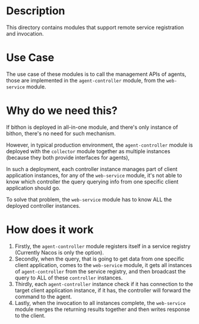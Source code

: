 # Description

This directory contains modules that support remote service registration and invocation.

# Use Case

The use case of these modules is to call the management APIs of agents, those are implemented in the `agent-controller` module, from the `web-service` module.

# Why do we need this?

If bithon is deployed in all-in-one module, and there's only instance of bithon, there's no need for such mechanism.

However, in typical production environment,
the `agent-controller` module is deployed with the `collector` module together as multiple instances (because they both provide interfaces for agents), 

In such a deployment, each controller instance manages part of client application instances,
for any of the `web-service` module, it's not able to know which controller the query querying info from one specific client application should go.

To solve that problem, the `web-service` module has to know ALL the deployed controller instances.

# How does it work
1. Firstly, the `agent-controller` module registers itself in a service registry (Currently Nacos is only the option).
2. Secondly, when the query, that is going to get data from one specific client application,
   comes to the `web-service` module,
it gets all instances of `agent-controller` from the service registry, and then broadcast the query to ALL of these `controller` instances.
3. Thirdly, each `agent-controller` instance check if it has connection to the target client application instance, if it has, the controller will forward the command to the agent.
4. Lastly, when the invocation to all instances complete, the `web-service` module merges the returning results together and then writes response to the client.

